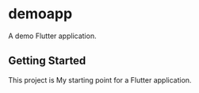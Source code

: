 # demoapp

A demo Flutter application.

## Getting Started

This project is My starting point for a Flutter application.
